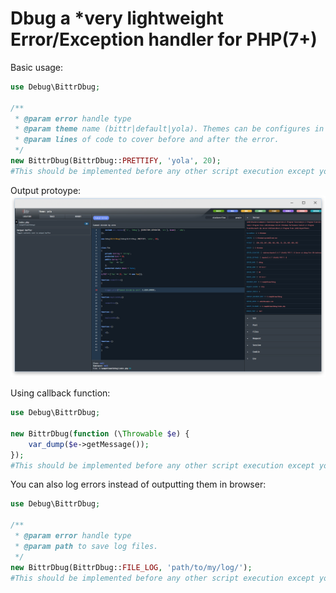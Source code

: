 # Dbug a *very lightweight Error/Exception handler for PHP(7+)

Basic usage:
```php
use Debug\BittrDbug;

/**
 * @param error handle type
 * @param theme name (bittr|default|yola). Themes can be configures in theme.json
 * @param lines of code to cover before and after the error.
 */
new BittrDbug(BittrDbug::PRETTIFY, 'yola', 20);
#This should be implemented before any other script execution except your autoloader(if using one).
```
Output protoype:
![Screenshot](demo.png)

Using callback function:
```php
use Debug\BittrDbug;

new BittrDbug(function (\Throwable $e) {
    var_dump($e->getMessage());
});
#This should be implemented before any other script execution except your autoloader(if using one).
```

You can also log errors instead of outputting them in browser:
```php
use Debug\BittrDbug;

/**
 * @param error handle type
 * @param path to save log files.
 */
new BittrDbug(BittrDbug::FILE_LOG, 'path/to/my/log/');
#This should be implemented before any other script execution except your autoloader(if using one).
```
